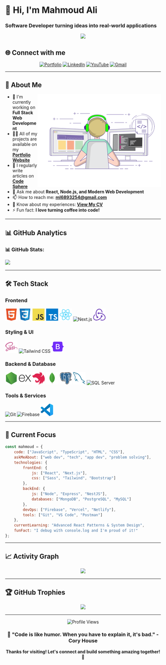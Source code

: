 # 👋 Hi, I'm Mahmoud Ali
### Software Developer turning ideas into real-world applications

<div align="center">
  <img src="https://media.giphy.com/media/M9gbBd9nbDrOTu1Mqx/giphy.gif" width="100"/>
</div>

## 🌐 Connect with me

<div align="center">
  
[![Portfolio](https://img.shields.io/badge/Portfolio-FF5722?style=for-the-badge&logo=google-chrome&logoColor=white)](https://mahmoud-ali-ze8h.vercel.app/)
[![LinkedIn](https://img.shields.io/badge/LinkedIn-0077B5?style=for-the-badge&logo=linkedin&logoColor=white)](https://www.linkedin.com/in/mahmoudfrontenddeveloper/)
[![YouTube](https://img.shields.io/badge/YouTube-FF0000?style=for-the-badge&logo=youtube&logoColor=white)](https://www.youtube.com/@sphere_of_mahmoud)
[![Gmail](https://img.shields.io/badge/Gmail-D14836?style=for-the-badge&logo=gmail&logoColor=white)](mailto:ml6893254@gmail.com)

</div>

---

## 🚀 About Me

<img align="right" alt="Coding" width="400" src="https://raw.githubusercontent.com/devSouvik/devSouvik/master/gif3.gif">

- 🔭 I'm currently working on **Full Stack Web Development**
- 👨‍💻 All of my projects are available on my [**Portfolio Website**](https://mahmoud-ali-ze8h.vercel.app/)
- 📝 I regularly write articles on [**Code Sphere**](https://www.facebook.com/profile.php?id=61573550532089)
- 💬 Ask me about **React, Node.js, and Modern Web Development**
- 📫 How to reach me: **ml6893254@gmail.com**
- 📄 Know about my experiences: [**View My CV**](https://drive.google.com/file/d/1_gydfpWBb9NmYXQAvAhNlLGvhRSR-Asa/view?usp=drive_link)
- ⚡ Fun fact: **I love turning coffee into code!**

---

## 📊 GitHub Analytics


### 📊 GitHub Stats:

<picture>
  <source
    srcset="https://github-readme-streak-stats.herokuapp.com/?user=mahmoudAliaboElhassan&show_icons=true&theme=radical"
    media="(prefers-color-scheme: dark)"
  />
  <source
    srcset="https://github-readme-streak-stats.herokuapp.com/?user=mahmoudAliaboElhassan&show_icons=true&theme=radical"
    media="(prefers-color-scheme: light), (prefers-color-scheme: no-preference)"
  />
  <img src="https://github-readme-streak-stats.herokuapp.com/?user=mahmoudAliaboElhassan&show_icons=true&theme=radical" />
</picture>


---

## 🛠️ Tech Stack

### Frontend
<p align="left">
  <img src="https://raw.githubusercontent.com/devicons/devicon/master/icons/html5/html5-original.svg" alt="HTML5" width="40" height="40"/>
  <img src="https://raw.githubusercontent.com/devicons/devicon/master/icons/css3/css3-original.svg" alt="CSS3" width="40" height="40"/>
  <img src="https://raw.githubusercontent.com/devicons/devicon/master/icons/javascript/javascript-original.svg" alt="JavaScript" width="40" height="40"/>
  <img src="https://raw.githubusercontent.com/devicons/devicon/master/icons/typescript/typescript-original.svg" alt="TypeScript" width="40" height="40"/>
  <img src="https://raw.githubusercontent.com/devicons/devicon/master/icons/react/react-original.svg" alt="React" width="40" height="40"/>
  <img src="https://cdn.worldvectorlogo.com/logos/nextjs-2.svg" alt="Next.js" width="40" height="40"/>
  <img src="https://raw.githubusercontent.com/devicons/devicon/master/icons/redux/redux-original.svg" alt="Redux" width="40" height="40"/>
</p>

### Styling & UI
<p align="left">
  <img src="https://raw.githubusercontent.com/devicons/devicon/master/icons/sass/sass-original.svg" alt="SASS" width="40" height="40"/>
  <img src="https://www.vectorlogo.zone/logos/tailwindcss/tailwindcss-icon.svg" alt="Tailwind CSS" width="40" height="40"/>
  <img src="https://raw.githubusercontent.com/devicons/devicon/master/icons/bootstrap/bootstrap-plain.svg" alt="Bootstrap" width="40" height="40"/>
</p>

### Backend & Database
<p align="left">
  <img src="https://raw.githubusercontent.com/devicons/devicon/master/icons/nodejs/nodejs-original.svg" alt="Node.js" width="40" height="40"/>
  <img src="https://raw.githubusercontent.com/devicons/devicon/master/icons/express/express-original.svg" alt="Express" width="40" height="40"/>
  <img src="https://raw.githubusercontent.com/devicons/devicon/master/icons/nestjs/nestjs-plain.svg" alt="NestJS" width="40" height="40"/>
  <img src="https://raw.githubusercontent.com/devicons/devicon/master/icons/mongodb/mongodb-original.svg" alt="MongoDB" width="40" height="40"/>
  <img src="https://raw.githubusercontent.com/devicons/devicon/master/icons/postgresql/postgresql-original.svg" alt="PostgreSQL" width="40" height="40"/>
  <img src="https://raw.githubusercontent.com/devicons/devicon/master/icons/mysql/mysql-original.svg" alt="MySQL" width="40" height="40"/>
  <img src="https://www.svgrepo.com/show/303229/microsoft-sql-server-logo.svg" alt="SQL Server" width="40" height="40"/>
</p>

### Tools & Services
<p align="left">
  <img src="https://www.vectorlogo.zone/logos/git-scm/git-scm-icon.svg" alt="Git" width="40" height="40"/>
  <img src="https://www.vectorlogo.zone/logos/firebase/firebase-icon.svg" alt="Firebase" width="40" height="40"/>
  <img src="https://raw.githubusercontent.com/devicons/devicon/master/icons/vscode/vscode-original.svg" alt="VS Code" width="40" height="40"/>
</p>

---

## 🎯 Current Focus

```javascript
const mahmoud = {
    code: ["JavaScript", "TypeScript", "HTML", "CSS"],
    askMeAbout: ["web dev", "tech", "app dev", "problem solving"],
    technologies: {
        frontEnd: {
            js: ["React", "Next.js"],
            css: ["Sass", "Tailwind", "Bootstrap"]
        },
        backEnd: {
            js: ["Node", "Express", "NestJS"],
            databases: ["MongoDB", "PostgreSQL", "MySQL"]
        },
        devOps: ["Firebase", "Vercel", "Netlify"],
        tools: ["Git", "VS Code", "Postman"]
    },
    currentLearning: "Advanced React Patterns & System Design",
    funFact: "I debug with console.log and I'm proud of it!"
};
```

---

## 📈 Activity Graph

<div align="center">
  <img src="https://github-readme-activity-graph.vercel.app/graph?username=mahmoudAliaboElhassan&theme=radical&hide_border=true" />
</div>

---

## 🏆 GitHub Trophies

<div align="center">
  <img src="https://github-profile-trophy.vercel.app/?username=mahmoudAliaboElhassan&theme=radical&no-frame=true&no-bg=false&margin-w=4" />
</div>

---

<div align="center">
  <img src="https://komarev.com/ghpvc/?username=mahmoudAliaboElhassan&label=Profile%20views&color=0e75b6&style=flat" alt="Profile Views" />
  
  ### 💫 "Code is like humor. When you have to explain it, it's bad." - Cory House
  
  **Thanks for visiting! Let's connect and build something amazing together! 🚀**
</div>
